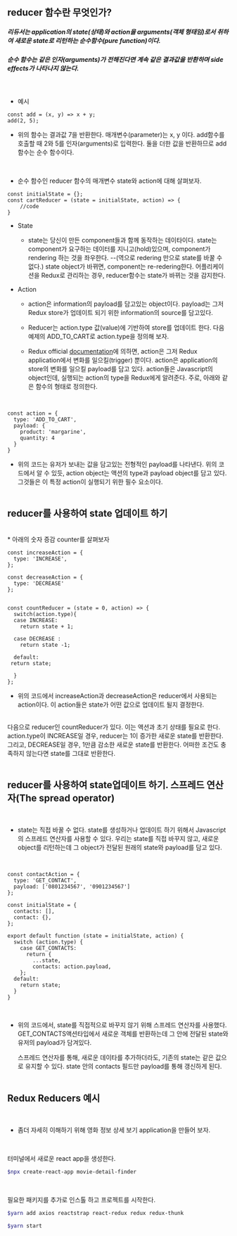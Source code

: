 ## reducer 함수란 무엇인가?

##### 리듀서는 application의 state(상태)와 action을 arguments(객체 형태임)로서 취하여 새로운 state로 리턴하는 순수함수(pure function)이다.

##### 순수 함수는 같은 인자(arguments)가 전해진다면 계속 같은 결과값을 반환하며 side effects가 나타나지 않는다.
<br />

* 예시
```JS
const add = (x, y) => x + y;
add(2, 5);
``` 

* 위의 함수는 결과값 7을 반환한다. 매개변수(parameter)는 x, y 이다. 
add함수를 호출할 때 2와 5를 인자(arguments)로 입력한다.
둘을 더한 값을 반환하므로 add 함수는 순수 함수이다. 
<br />

* 순수 함수인 reducer 함수의 매개변수 state와 action에 대해 살펴보자.

```JS
const initialState = {};
const cartReducer = (state = initialState, action) => {
    //code
}
```

* State 
    * state는 당신이 만든 component들과 함께 동작하는 데이타이다. state는 component가 요구하는 
    데이터를 지니고(hold)있으며, component가 rendering 하는 것을 좌우한다. 
    --(역으로 redering 만으로 state를 바꿀 수 없다.) 
    state object가 바뀌면, component는 re-redering한다. 어플리케이션을 Redux로 관리하는 경우, 
    reducer함수는 state가 바뀌는 것을 감지한다. 

* Action 
    * action은 information의 payload를 담고있는 object이다. payload는 그저 Redux store가 업데이트 되기 위한 
    information의 source를 담고있다. 

    * Reducer는 action.type 값(value)에 기반하여 store를 업데이트 한다.
    다음 예제의 ADD_TO_CART로 action.type을 정의해 보자.

    * Redux official [documentation](https://redux.js.org/introduction/getting-started)에 의하면, 
    action은 그저 Redux application에서 변화를 일으킬(trigger) 뿐이다. action은 application의 store의 변화를 일으킬 
    payload를 담고 있다. action들은 Javascript의 object인데, 실행되는 action의 type을 Redux에게 알려준다. 
    주로, 아래와 같은 함수의 형태로 정의한다. 
<br />

```JS
const action = {
  type: 'ADD_TO_CART',
  payload: {
    product: 'margarine',
    quantity: 4
  }
}
```

  * 위의 코드는 유저가 보내는 값을 담고있는 전형적인 payload를 나타낸다. 위의 코드에서 알 수 있듯, 
  action object는 액션의 type과 payload object를 담고 있다. 그것들은 이 특정 action이 실행되기 
  위한 필수 요소이다. 
<br /><br />

## reducer를 사용하여 state 업데이트 하기 
<br />
* 아래의 숫자 증감 counter를 살펴보자 

```JS
const increaseAction = {
  type: 'INCREASE',
}; 

const decreaseAction = {
  type: 'DECREASE'
}; 


const countReducer = (state = 0, action) => {
  switch(action.type){
  case INCREASE: 
    return state + 1;

  case DECREASE : 
    return state -1;

  default: 
 return state;

  }
};
```


* 위의 코드에서 increaseAction과 decreaseAction은 reducer에서 사용되는 action이다. 
  이 action들은 state가 어떤 값으로 업데이트 될지 결정한다. 
<br />
  다음으로 reducer인 countReducer가 있다.
  이는 액션과 초기 상태를 필요로 한다. action.type이 INCREASE일 경우, reducer는 1이 증가한 새로운
  state를 반환한다. 그리고, DECREASE일 경우, 1만큼 감소한 새로운 state를 반환한다. 
  어떠한 조건도 충족하지 않는다면 state를 그대로 반환한다.
<br /><br />


## reducer를 사용하여 state업데이트 하기. 스프레드 연산자(The spread operator)
<br />

* state는 직접 바꿀 수 없다. state를 생성하거나 업데이트 하기 위해서 Javascript의 스프레드 연산자를 사용할 수 있다. 
  우리는 state를 직접 바꾸지 않고, 새로운 object를 리턴하는데 그 object가 전달된 원래의 state와 payload를
  담고 있다.
<br />

```JS
const contactAction = {
  type: 'GET_CONTACT',
  payload: ['0801234567', '0901234567']
};

const initialState = {
  contacts: [],
  contact: {},
};

export default function (state = initialState, action) {
  switch (action.type) {
    case GET_CONTACTS: 
      return {
        ...state,
        contacts: action.payload,
    };
  default: 
    return state;
  }
}
```
<br />

* 위의 코드에서, state를 직접적으로 바꾸지 않기 위해 스프레드 연산자를 사용했다. 
  GET_CONTACTS액션타입에서 새로운 객체를 반환하는데 그 안에 전달된 state와 유저의 payload가 담겨있다.
  
  스프레드 연산자를 통해, 새로운 데이타를 추가하더라도, 기존의 state는 같은 값으로 유지할 수 있다. 
  state 안의 contacts 필드만 payload를 통해 갱신하게 된다.
<br /><br />

## Redux Reducers 예시
<br />

* 좀더 자세히 이해하기 위해 영화 정보 상세 보기 application을 만들어 보자.
<br />

터미널에서 새로운 react app을 생성한다.
<br />

```bash
$npx create-react-app movie-detail-finder
```
<br />

필요한 패키지를 추가로 인스톨 하고 프로젝트를 시작한다.

```bash
$yarn add axios reactstrap react-redux redux redux-thunk
```
```bash
$yarn start
```
<br />






